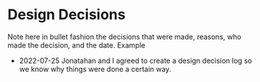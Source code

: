 # Design Decisions
Note here in bullet fashion the decisions that were made, reasons, who made the decision, and the date.  Example

- 2022-07-25 Jonatahan and I agreed to create a design decision log so we know why things were done a certain way.
